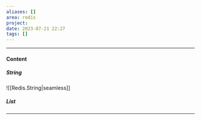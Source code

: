 ```yaml
---
aliases: []
area: redis
project: 
date: 2023-07-21 22:27
tags: []
---
```

---
#### Content
##### String
![[Redis.String|seamless]]

##### List


---
